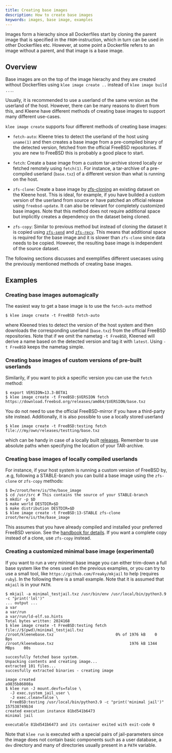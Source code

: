 ```yaml
---
title: Creating base images
description: How to create base images
keywords: images, base image, examples
---
```


Images form a hierachy since all Dockerfiles start by cloning the parent image that
is specified in the `FROM`-instruction, which in turn can be used in other
Dockerfiles etc. However, at some point a Dockerfile refers to an image without
a parent, and that image is a base image.

## Overview

Base images are on the top of the image hierachy and they are created without
Dockerfiles using `klee image create ..` instead of `klee image build ...`.

Usually, it is recommended to use a userland of the same version as the userland
of the host. However, there can be many reasons to divert from this, and Kleene
have different methods of creating base images to support many different use-cases.

`klee image create` supports four different methods of creating base images:

- `fetch-auto`: Kleene tries to detect the userland of the host using `uname(1)`
  and then creates a base image from a pre-compiled binary of the detected version,
  fetched from the official FreeBSD repositories. If you are new to FreeBSD this is
  probably a good place to start.

- `fetch`: Create a base image from a custom tar-archive stored locally or fetched
  remotely using `fetch(1)`. For instance, a tar-archive of a pre-compiled userland
  (`base.txz`) of a different version than what is running on the host.

- `zfs-clone`: Create a base image by [zfs-cloning](https://man.freebsd.org/cgi/man.cgi?query=zfs-clone)
  an existing dataset on the Kleene host. This is ideal, for example, if you have
  builded a custom version of the userland from source or have patched an official
  release using `freebsd-update`. It can also be relevant for completely customized
  base images. Note that this method does not require additional space but
  implicitly creates a dependency on the dataset being cloned.

- `zfs-copy`: Similar to previous method but instead of cloning the dataset it is
  copied using [`zfs-send`](https://man.freebsd.org/cgi/man.cgi?query=zfs-send) and
  [`zfs-recv`](https://man.freebsd.org/cgi/man.cgi?query=zfs-recv).
  This means that additional space is required for the base image and it is slower
  than `zfs-clone` since data needs to be copied. However, the resulting base image
  is independent of the source dataset.

The following sections discusses and exemplifies different usecases using
the previously mentioned methods of creating base images.

## Examples

### Creating base images automagically

The easiest way to get a base image is to use the `fetch-auto` method

```console
$ klee image create -t FreeBSD fetch-auto
```

where Kleened tries to detect the version of the host system and then downloads
the corresponding userland (`base.txz`) from the official FreeBSD repositories.
Note that if we omit the nametag `-t FreeBSD`, Kleened will derive a name based
on the detected version and tag it with `latest`. Using `-t FreeBSD` keeps
the nametag simple.

### Creating base images of custom versions of pre-built userlands

Similarily, if you want to pick a specific version you can use the `fetch` method:

```console
$ export VERSION=13.3-BETA1
$ klee image create -t FreeBSD:$VERSION fetch https://download.freebsd.org/releases/amd64/$VERSION/base.txz
```

You do not need to use the official FreeBSD-mirror if you have a third-party
site instead. Additionally, it is also possible to use a locally stored userland

```console
$ klee image create -t FreeBSD:testing fetch file:///my/own/releases/testting/base.txz
```

which can be handy in case of a locally built
[releases](https://man.freebsd.org/cgi/man.cgi?query=release). Remember to use
absolute paths when specifying the location of your TAR-archive.

### Creating base images of locally compiled userlands

For instance, if your host system is running a custom version of FreeBSD by, .e.g,
following a STABLE-branch you can build a base image using the `zfs-clone` or
`zfs-copy` methods:

```console
$ D=/zroot/here/is/the/base_image
$ cd /usr/src # This contains the source of your STABLE-branch
$ mkdir -p $D
$ make world DESTDIR=$D
$ make distribution DESTDIR=$D
$ klee image create -t FreeBSD:13-STABLE zfs-clone zroot/here/is/the/base_image
```

This assumes that you have already compiled and installed your preferred FreeBSD
version. See the [handbook for details](https://docs.freebsd.org/en/books/handbook/cutting-edge/#makeworld).
If you want a complete copy instead of a clone, use `zfs-copy` instead.

### Creating a customized minimal base image (experimental)

If you want to run a very minimal base image you can either trim-down a full base
system like the ones used en the previous examples, or you can try to use a small
tool, like `https://github.com/Freaky/mkjail` to help (requires `ruby`).
In the following there is a small example. Note that it is assumed that `mkjail`
is in your `PATH`.

```
$ mkjail -a minimal_testjail.txz /usr/bin/env /usr/local/bin/python3.9 -c "print('lol')"
... output ...
a var
a var/run
a var/run/ld-elf.so.hints
Total bytes written: 2024168
$ klee image create -t FreeBSD:testing fetch file://$(pwd)/minimal_testjail.txz
/zroot/kleenebase.txz                           0% of 1976 kB    0  Bps
/zroot/kleenebase.txz                                 1976 kB 1344 MBps    00s

succesfully fetched base system.
Unpacking contents and creating image...
extracted 101 files...
succesfully extracted binaries - creating image

image created
a9835b86808a
$ klee run -J mount.devfs=false \
  -J exec.system_jail_user \
  -J exec.clean=false \
  FreeBSD:testing /usr/local/bin/python3.9 -c "print('minimal jail')"
157538749b34
created execution instance 81bd541b6473
minimal jail

executable 81bd541b6473 and its container exited with exit-code 0
```

Note that `klee run` is executed with a special pairs of jail-parameters since the
image does not contain basic components such as a user database, a `dev` directory
and many of directories usually present in a `PATH` variable.
